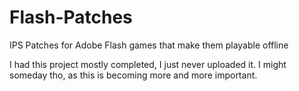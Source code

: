 # Flash-Patches
IPS Patches for Adobe Flash games that make them playable offline

I had this project mostly completed, I just never uploaded it. I might someday tho, as this is becoming more and more important.
